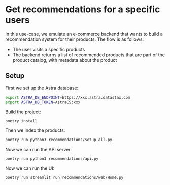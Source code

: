 # Get recommendations for a specific users

In this use-case, we emulate an e-commerce backend that wants to build a recommendation system for their products.
The flow is as follows:
- The user visits a specific products
- The backend returns a list of recommended products that are part of the product catalog, with metadata about the product


## Setup
First we set up the Astra database:

```bash
export ASTRA_DB_ENDPOINT=https://xxx.astra.datastax.com
export ASTRA_DB_TOKEN=AstraCS:xxx
```

Build the project:
```bash
poetry install
```

Then we index the products:

```bash
poetry run python3 recommendations/setup_all.py
```

Now we can run the API server:

```bash
poetry run python3 recommendations/api.py
```

Now we can run the UI:
```bash
poetry run streamlit run recommendations/web/Home.py
```